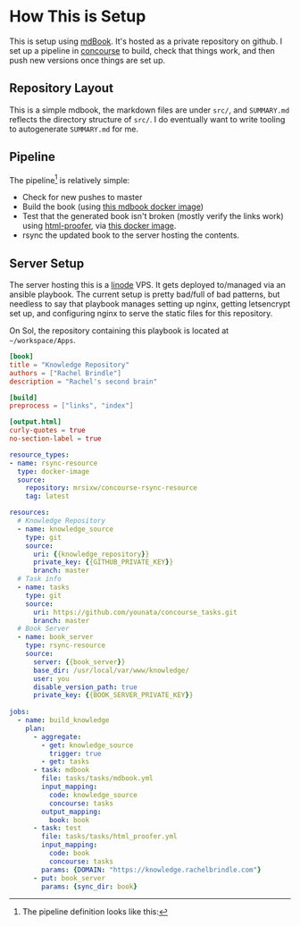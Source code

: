 # How This is Setup

This is setup using [mdBook](https://github.com/rust-lang-nursery/mdBook). It's hosted as a private repository on github. I set up a pipeline in [concourse](https://concourse-ci.org) to build, check that things work, and then push new versions once things are set up.

## Repository Layout

This is a simple mdbook, the markdown files are under `src/`, and `SUMMARY.md` reflects the directory structure of `src/`. I do eventually want to write tooling to autogenerate `SUMMARY.md` for me.

## Pipeline

The pipeline[^2] is relatively simple:

- Check for new pushes to master
- Build the book (using [this mdbook docker image](https://hub.docker.com/r/hrektts/mdbook))
- Test that the generated book isn't broken (mostly verify the links work) using [html-proofer](https://github.com/gjtorikian/html-proofer), via [this docker image](https://hub.docker.com/r/18fgsa/html-proofer).
- rsync the updated book to the server hosting the contents.

## Server Setup

The server hosting this is a [linode](https://linode.com) VPS. It gets deployed to/managed via an ansible playbook. The current setup is pretty bad/full of bad patterns, but needless to say that playbook manages setting up nginx, getting letsencrypt set up, and configuring nginx to serve the static files for this repository.

On Sol, the repository containing this playbook is located at `~/workspace/Apps`.

[^1]: The book.toml file looks like:

```toml
[book]
title = "Knowledge Repository"
authors = ["Rachel Brindle"]
description = "Rachel's second brain"

[build]
preprocess = ["links", "index"]

[output.html]
curly-quotes = true
no-section-label = true
```

[^2]: The pipeline definition looks like this:

```yaml
resource_types:
- name: rsync-resource
  type: docker-image
  source:
    repository: mrsixw/concourse-rsync-resource
    tag: latest

resources:
  # Knowledge Repository
  - name: knowledge_source
    type: git
    source:
      uri: {{knowledge_repository}}
      private_key: {{GITHUB_PRIVATE_KEY}}
      branch: master
  # Task info
  - name: tasks
    type: git
    source:
      uri: https://github.com/younata/concourse_tasks.git
      branch: master
  # Book Server
  - name: book_server
    type: rsync-resource
    source:
      server: {{book_server}}
      base_dir: /usr/local/var/www/knowledge/
      user: you
      disable_version_path: true
      private_key: {{BOOK_SERVER_PRIVATE_KEY}}
    
jobs:
  - name: build_knowledge
    plan:
      - aggregate:
        - get: knowledge_source
          trigger: true
        - get: tasks
      - task: mdbook
        file: tasks/tasks/mdbook.yml
        input_mapping: 
          code: knowledge_source
          concourse: tasks
        output_mapping:
          book: book
      - task: test
        file: tasks/tasks/html_proofer.yml
        input_mapping:
          code: book
          concourse: tasks
        params: {DOMAIN: "https://knowledge.rachelbrindle.com"}
      - put: book_server
        params: {sync_dir: book}
```